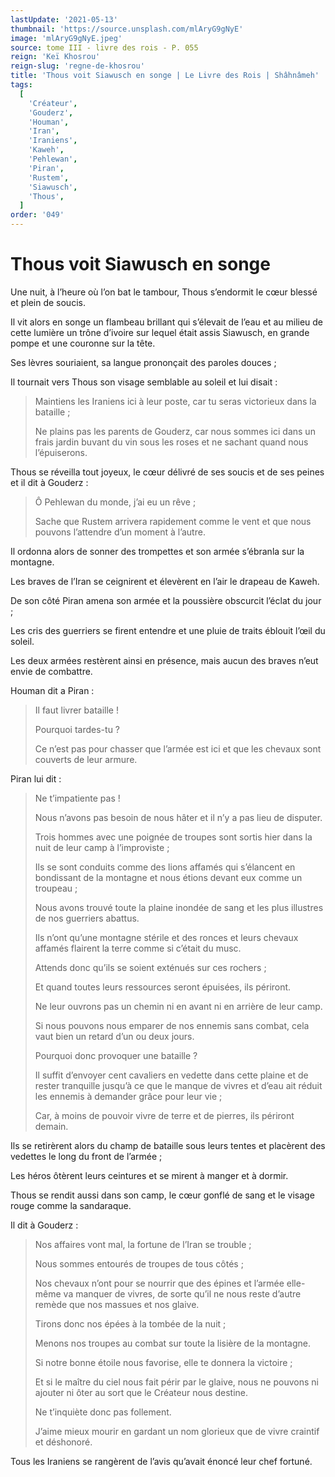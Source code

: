```yaml
---
lastUpdate: '2021-05-13'
thumbnail: 'https://source.unsplash.com/mlAryG9gNyE'
image: 'mlAryG9gNyE.jpeg'
source: tome III - livre des rois - P. 055
reign: 'Keï Khosrou'
reign-slug: 'regne-de-khosrou'
title: 'Thous voit Siawusch en songe | Le Livre des Rois | Shâhnâmeh'
tags:
  [
    'Créateur',
    'Gouderz',
    'Houman',
    'Iran',
    'Iraniens',
    'Kaweh',
    'Pehlewan',
    'Piran',
    'Rustem',
    'Siawusch',
    'Thous',
  ]
order: '049'
---
```


# Thous voit Siawusch en songe

Une nuit, à l’heure où l’on bat le tambour, Thous s’endormit le cœur blessé et plein de soucis.

Il vit alors en songe un flambeau brillant qui s’élevait de l’eau et au milieu de cette lumière un trône d’ivoire sur lequel était assis Siawusch, en grande pompe et une couronne sur la tête.

Ses lèvres souriaient, sa langue prononçait des paroles douces ;

Il tournait vers Thous son visage semblable au soleil et lui disait :

> Maintiens les Iraniens ici à leur poste, car tu seras victorieux dans la bataille ;
>
> Ne plains pas les parents de Gouderz, car nous sommes ici dans un frais jardin buvant du vin sous les roses et ne sachant quand nous l’épuiserons.

Thous se réveilla tout joyeux, le cœur délivré de ses soucis et de ses peines et il dit à Gouderz :

> Ô Pehlewan du monde, j’ai eu un rêve ;
>
> Sache que Rustem arrivera rapidement comme le vent et que nous pouvons l’attendre d’un moment à l’autre.

Il ordonna alors de sonner des trompettes et son armée s’ébranla sur la montagne.

Les braves de l’Iran se ceignirent et élevèrent en l’air le drapeau de Kaweh.

De son côté Piran amena son armée et la poussière obscurcit l’éclat du jour ;

Les cris des guerriers se firent entendre et une pluie de traits éblouit l’œil du soleil.

Les deux armées restèrent ainsi en présence, mais aucun des braves n’eut envie de combattre.

Houman dit a Piran :

> Il faut livrer bataille !
>
> Pourquoi tardes-tu ?
>
> Ce n’est pas pour chasser que l’armée est ici et que les chevaux sont couverts de leur armure.

Piran lui dit :

> Ne t’impatiente pas !
>
> Nous n’avons pas besoin de nous hâter et il n’y a pas lieu de disputer.
>
> Trois hommes avec une poignée de troupes sont sortis hier dans la nuit de leur camp à l’improviste ;
>
> Ils se sont conduits comme des lions affamés qui s’élancent en bondissant de la montagne et nous étions devant eux comme un troupeau ;
>
> Nous avons trouvé toute la plaine inondée de sang et les plus illustres de nos guerriers abattus.
>
> Ils n’ont qu’une montagne stérile et des ronces et leurs chevaux affamés flairent la terre comme si c’était du musc.
>
> Attends donc qu’ils se soient exténués sur ces rochers ;
>
> Et quand toutes leurs ressources seront épuisées, ils périront.
>
> Ne leur ouvrons pas un chemin ni en avant ni en arrière de leur camp.
>
> Si nous pouvons nous emparer de nos ennemis sans combat, cela vaut bien un retard d’un ou deux jours.
>
> Pourquoi donc provoquer une bataille ?
>
> Il suffit d’envoyer cent cavaliers en vedette dans cette plaine et de rester tranquille jusqu’à ce que le manque de vivres et d’eau ait réduit les ennemis à demander grâce pour leur vie ;
>
> Car, à moins de pouvoir vivre de terre et de pierres, ils périront demain.

Ils se retirèrent alors du champ de bataille sous leurs tentes et placèrent des vedettes le long du front de l’armée ;

Les héros ôtèrent leurs ceintures et se mirent à manger et à dormir.

Thous se rendit aussi dans son camp, le cœur gonflé de sang et le visage rouge comme la sandaraque.

Il dit à Gouderz :

> Nos affaires vont mal, la fortune de l’Iran se trouble ;
>
> Nous sommes entourés de troupes de tous côtés ;
>
> Nos chevaux n’ont pour se nourrir que des épines et l’armée elle-même va manquer de vivres, de sorte qu’il ne nous reste d’autre remède que nos massues et nos glaive.
>
> Tirons donc nos épées à la tombée de la nuit ;
>
> Menons nos troupes au combat sur toute la lisière de la montagne.
>
> Si notre bonne étoile nous favorise, elle te donnera la victoire ;
>
> Et si le maître du ciel nous fait périr par le glaive, nous ne pouvons ni ajouter ni ôter au sort que le Créateur nous destine.
>
> Ne t’inquiète donc pas follement.
>
> J’aime mieux mourir en gardant un nom glorieux que de vivre craintif et déshonoré.

Tous les Iraniens se rangèrent de l’avis qu’avait énoncé leur chef fortuné.
